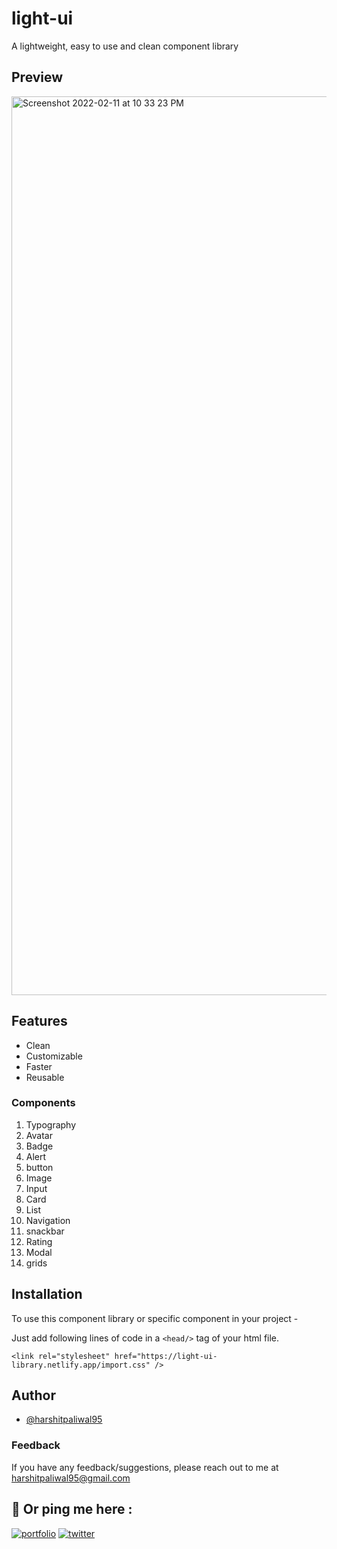 # light-ui

A lightweight, easy to use and clean component library

## Preview

<img width="1438" alt="Screenshot 2022-02-11 at 10 33 23 PM" src="https://user-images.githubusercontent.com/60725346/153635726-1d98edb6-b33c-43fd-beac-4cfb879b32a0.png">


## Features

- Clean
- Customizable
- Faster
- Reusable

### Components 

1. Typography
2. Avatar
3. Badge
4. Alert
5. button
6. Image
7. Input
8. Card
9. List
10. Navigation
11. snackbar
12. Rating
13. Modal
14. grids

## Installation

To use this component library or specific component in your project -

Just add following lines of code in a `<head/>` tag of your html file.



    <link rel="stylesheet" href="https://light-ui-library.netlify.app/import.css" />


## Author

- [@harshitpaliwal95](https://github.com/harshitpaliwal95)


### Feedback

If you have any feedback/suggestions, please reach out to me at harshitpaliwal95@gmail.com

## 🔗 Or ping me here :
[![portfolio](https://img.shields.io/badge/my_portfolio-000?style=for-the-badge&logo=ko-fi&logoColor=white)](https://harshit-paliwal.netlify.app/)
[![twitter](https://img.shields.io/badge/twitter-1DA1F2?style=for-the-badge&logo=twitter&logoColor=white)](https://twitter.com/harshit__hp)
